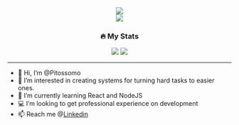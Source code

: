 
<div align="center">
  <img src="https://c.tenor.com/GfSX-u7VGM4AAAAC/coding.gif" />
  <br />
  
  <a href="https://www.linkedin.com/in/pedrocarvalhoeng/">
    <img src="https://img.shields.io/badge/LinkedIn-0077B5?style=for-the-badge&logo=linkedin&logoColor=white" />
  </a>
  <br />
  
  <h3>🔥 My Stats</h3>
  <img src="https://github-readme-stats.vercel.app/api?username=pitossomo&count_private=true&&hide=contribs&show_icons=true&theme=codeSTACKr" />
  <img src="https://github-readme-stats.vercel.app/api/top-langs/?username=pitossomo&layout=compact&theme=codeSTACKr" />
  
</div>

---

- 👋 Hi, I’m @Pitossomo
- 👀 I’m interested in creating systems for turning hard tasks to easier ones.
- 🌱 I’m currently learning React and NodeJS
- :computer: I’m looking to get professional experience on development 
- 📫 Reach me @[Linkedin](https://www.linkedin.com/in/pedrocarvalhoeng/)
